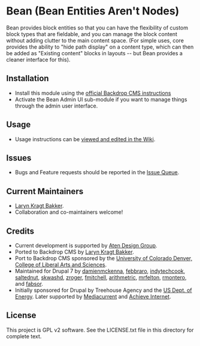 # Bean (Bean Entities Aren't Nodes)

Bean provides block entities so that you can have the flexibility of custom
block types that are fieldable, and you can manage the block content without
adding clutter to the main content space. (For simple uses, core provides the
ability to "hide path display" on a content type, which can then be added as
"Existing content" blocks in layouts -- but Bean provides a cleaner interface
for this).

## Installation

- Install this module using the [official Backdrop CMS instructions](https://backdropcms.org/guide/modules)
- Activate the Bean Admin UI sub-module if you want to manage things through the
  admin user interface.

## Usage

- Usage instructions can be [viewed and edited in the Wiki](https://github.com/backdrop-contrib/bean/wiki).

## Issues

 - Bugs and Feature requests should be reported in the [Issue Queue](https://github.com/backdrop-contrib/bean/issues).

## Current Maintainers

 - [Laryn Kragt Bakker](https://github.com/laryn).
 - Collaboration and co-maintainers welcome!

## Credits

 - Current development is supported by [Aten Design Group](https://aten.io).
 - Ported to Backdrop CMS by [Laryn Kragt Bakker](https://github.com/laryn).
 - Port to Backdrop CMS sponsored by the
   [University of Colorado Denver, College of Liberal Arts and Sciences](https://clas.ucdenver.edu/).
 - Maintained for Drupal 7 by [damienmckenna](https://www.drupal.org/u/damienmckenna),
   [febbraro](https://www.drupal.org/u/febbraro),
   [indytechcook](https://www.drupal.org/u/indytechcook),
   [saltednut](https://www.drupal.org/u/saltednut),
   [skwashd](https://www.drupal.org/u/skwashd),
   [zroger](https://www.drupal.org/u/zroger),
   [fmitchell](https://www.drupal.org/u/fmitchell),
   [arithmetric](https://www.drupal.org/u/arithmetric),
   [mrfelton](https://www.drupal.org/u/mrfelton),
   [rmontero](https://www.drupal.org/u/rmontero),
   and [fabsor](https://www.drupal.org/u/fabsor).
 - Initially sponsored for Drupal by Treehouse Agency and the
   [US Dept. of Energy](https://energy.gov). Later supported by
   [Mediacurrent](http://www.mediacurrent.com/)
   and [Achieve Internet](http://www.achieveinternet.com/).

 ## License

This project is GPL v2 software. See the LICENSE.txt file in this directory for
complete text.
